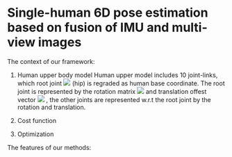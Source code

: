 # Single-human 6D pose estimation based on fusion of IMU and multi-view images

The context of our framework:
  1. Human upper body model
  Human upper model includes 10 joint-links, which root joint <img src="http://chart.googleapis.com/chart?cht=tx&chl= h_0" style="border:none;"> (hip) is regraded as human base coordinate. The root joint is represented by the rotation matrix <img src="http://chart.googleapis.com/chart?cht=tx&chl= R_{h_0}^g" style="border:none;"> and translation offest vector <img src="http://chart.googleapis.com/chart?cht=tx&chl= t_{h_0}^g" style="border:none;"> , the other joints are represented w.r.t the root joint by the rotation and translation.

  2. Cost function

  3. Optimization


The features of our methods:
  
